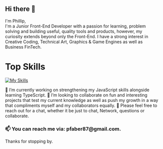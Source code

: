 ## Hi there 👋
I'm Phillip,<br>
I'm a Junior Front-End Developer with a passion for learning, problem solving and building useful, quality tools and products, however, my curiosity extends beyond only the Front-End.
I have a strong interest in Creative Coding, Technical Art, Graphics & Game Engines as well as Business FinTech.

<h1>Top Skills</h1>

[![My Skills](https://skillicons.dev/icons?i=js,html,css,vite)](https://skillicons.dev)

🔭 I’m currently working on strengthening my JavaScript skills alongside learning TypeScript.
👯 I’m looking to collaborate on fun and interesting projects that test my current knowledge as well as push my growth in a way that compliments myself and my collaborators equally. 
💬 Please feel free to reach out for a chat, whether it be just to chat, Network, questions or collaborate.
  
<h3> 📫 You can reach me via: pfaber87@gmail.com.</h3>

  Thanks for stopping by.
